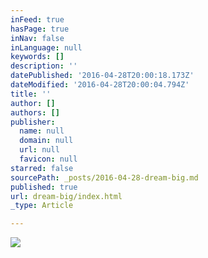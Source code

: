 ```yaml
---
inFeed: true
hasPage: true
inNav: false
inLanguage: null
keywords: []
description: ''
datePublished: '2016-04-28T20:00:18.173Z'
dateModified: '2016-04-28T20:00:04.794Z'
title: ''
author: []
authors: []
publisher:
  name: null
  domain: null
  url: null
  favicon: null
starred: false
sourcePath: _posts/2016-04-28-dream-big.md
published: true
url: dream-big/index.html
_type: Article

---
```

![](https://the-grid-user-content.s3-us-west-2.amazonaws.com/1ed8b9e4-4bdb-4911-9565-13bc1d0dd9a1.jpg)